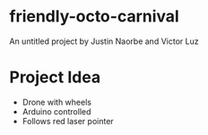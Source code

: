 # friendly-octo-carnival
An untitled project by Justin Naorbe and Victor Luz


# Project Idea
- Drone with wheels
- Arduino controlled
- Follows red laser pointer
